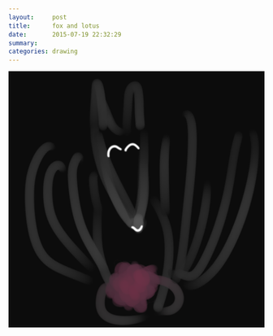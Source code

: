 ```yaml
---
layout:     post
title:      fox and lotus
date:       2015-07-19 22:32:29
summary:    
categories: drawing
---
```

![fox and lotus](/images/diary/fox-and-lotus.png "Zen Fox")